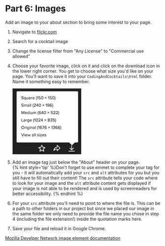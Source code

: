 # Part 6: Images

Add an image to your about section to bring some interest to your page.

1. Navigate to [flickr.com](http://flickr.com)

2. Search for a cocktail image

3. Change the license filter from "Any License" to "Commercial use allowed"

4. Choose your favorite image, click on it and click on the download icon in the lower right corner.  You get to choose what size you'd like on your page. You'll want to save it into your `CodingAndCocktails\html` folder.  Name it something easy to remember.

    ![](/assets/download.png)
    
5. Add an image tag just below the "About" header on your page.  
{% hint style='tip' %}Don't forget to use emmet to complete your tag for you - it will automatically add your `src` and `alt` attributes for you but you still have to fill out their content!  The `src` attribute tells your code where to look for your image and the `alt` attribute content gets displayed if your image is not able to be rendered and is used by screenreaders for better accessibility. {% endhint %}

6. For your `src` attribute you'll need to point to where the file is.  This can be a path to other folders in our project but since we placed our image in the same folder we only need to provide the file name you chose in step 4 (including the file extension!) inside the quotation marks here.

6. Save your file and reload it in Google Chrome.


[Mozilla Develper Network image element documentation](https://developer.mozilla.org/en-US/docs/Web/HTML/Element/img)




